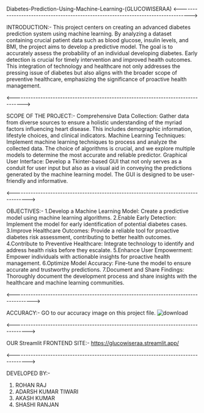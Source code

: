 Diabetes-Prediction-Using-Machine-Learning-(GLUCOWISERAA)
<---------------------------------------------------------------------------------->



INTRODUCTION:-
This project centers on creating an advanced diabetes prediction system using machine learning. By analyzing a dataset containing crucial patient data such as blood glucose, insulin levels, and BMI, the project aims to develop a predictive model. The goal is to accurately assess the probability of an individual developing diabetes. Early detection is crucial for timely intervention and improved health outcomes. This integration of technology and healthcare not only addresses the pressing issue of diabetes but also aligns with the broader scope of preventive healthcare, emphasizing the significance of proactive health management.



<---------------------------------------------------------------------------------->



SCOPE OF THE PROJECT:-
Comprehensive Data Collection: Gather data from diverse sources to ensure a holistic understanding of the myriad factors influencing heart disease. This includes demographic information, lifestyle choices, and clinical indicators.
Machine Learning Techniques: Implement machine learning techniques to process and analyze the collected data. The choice of algorithms is crucial, and we explore multiple models to determine the most accurate and reliable predictor.
Graphical User Interface: Develop a Tkinter-based GUI that not only serves as a conduit for user input but also as a visual aid in conveying the predictions generated by the machine learning model. The GUI is designed to be user-friendly and informative.



<------------------------------------------------------------------------------------>



OBJECTIVES:-
1.Develop a Machine Learning Model:
Create a predictive model using machine learning algorithms. 
2.Enable Early Detection: 
Implement the model for early identification of potential diabetes cases. 
3.Improve Healthcare Outcomes: 
Provide a reliable tool for proactive diabetes risk assessment, contributing to better health outcomes. 
4.Contribute to Preventive Healthcare: 
Integrate technology to identify and address health risks before they escalate. 
5.Enhance User Empowerment: 
Empower individuals with actionable insights for proactive health management. 
6.Optimize Model Accuracy: 
Fine-tune the model to ensure accurate and trustworthy predictions. 
7.Document and Share Findings: 
Thoroughly document the development process and share insights with the healthcare and machine learning communities.



<-------------------------------------------------------------------------------------->



ACCURACY:-
GO to our accuracy image on this project file.
![download](https://github.com/user-attachments/assets/43291d56-d59f-4439-b4dd-f048168b3c4e)



<------------------------------------------------------------------------------------>



OUR Streamlit FRONTEND SITE:-
https://glucowiseraa.streamlit.app/




<------------------------------------------------------------------------------------>



DEVELOPED BY:-
1. ROHAN RAJ
2. ADARSH KUMAR TIWARI
3. AKASH KUMAR
4. SHASHI RANJAN





